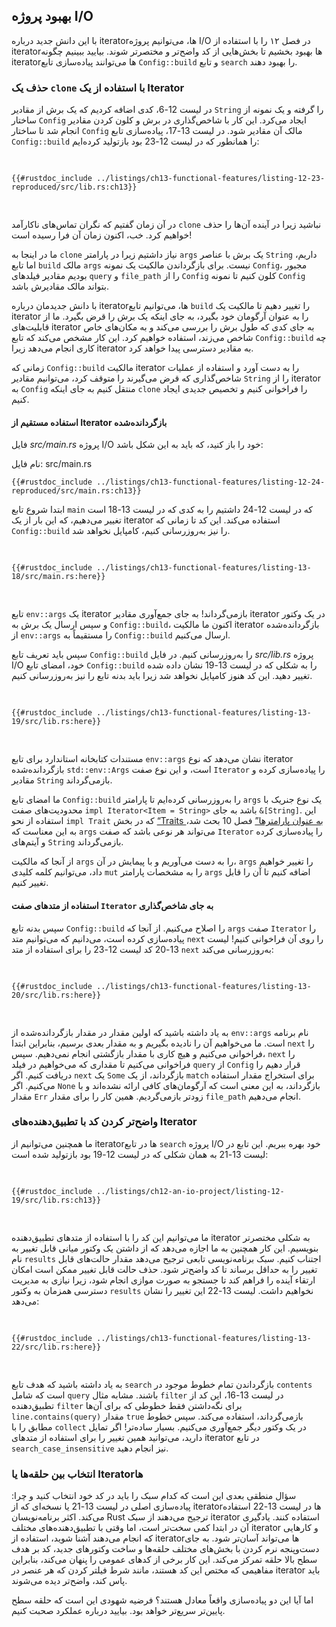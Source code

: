 ## بهبود پروژه I/O

با این دانش جدید درباره iteratorها، می‌توانیم پروژه I/O در فصل ۱۲ را با استفاده از iteratorها بهبود بخشیم تا بخش‌هایی از کد واضح‌تر و مختصرتر شوند. بیایید ببینیم چگونه iteratorها می‌توانند پیاده‌سازی تابع `Config::build` و تابع `search` را بهبود دهند.

### حذف یک `clone` با استفاده از یک Iterator

در لیست 12-6، کدی اضافه کردیم که یک برش از مقادیر `String` را گرفته و یک نمونه از ساختار `Config` ایجاد می‌کرد. این کار با شاخص‌گذاری در برش و کلون کردن مقادیر انجام شد تا ساختار `Config` مالک آن مقادیر شود. در لیست 13-17، پیاده‌سازی تابع `Config::build` را همانطور که در لیست 12-23 بود بازتولید کرده‌ایم:

<Listing number="13-17" file-name="src/lib.rs" caption="بازتولید تابع `Config::build` از لیست 12-23">

```rust,ignore
{{#rustdoc_include ../listings/ch13-functional-features/listing-12-23-reproduced/src/lib.rs:ch13}}
```

</Listing>

در آن زمان گفتیم که نگران تماس‌های ناکارآمد `clone` نباشید زیرا در آینده آن‌ها را حذف خواهیم کرد. خب، اکنون زمان آن فرا رسیده است!

ما در اینجا به `clone` نیاز داشتیم زیرا در پارامتر `args` یک برش با عناصر `String` داریم، اما تابع `build` مالک `args` نیست. برای بازگرداندن مالکیت یک نمونه `Config`، مجبور بودیم مقادیر فیلدهای `query` و `file_path` را از `Config` کلون کنیم تا نمونه `Config` بتواند مالک مقادیرش باشد.

با دانش جدیدمان درباره iteratorها، می‌توانیم تابع `build` را تغییر دهیم تا مالکیت یک iterator را به عنوان آرگومان خود بگیرد، به جای اینکه یک برش را قرض بگیرد. ما از قابلیت‌های iterator به جای کدی که طول برش را بررسی می‌کند و به مکان‌های خاص شاخص می‌زند، استفاده خواهیم کرد. این کار مشخص می‌کند که تابع `Config::build` چه کاری انجام می‌دهد زیرا iterator به مقادیر دسترسی پیدا خواهد کرد.

زمانی که `Config::build` مالکیت iterator را به دست آورد و استفاده از عملیات شاخص‌گذاری که قرض می‌گیرند را متوقف کرد، می‌توانیم مقادیر `String` را از iterator به `Config` منتقل کنیم به جای اینکه `clone` را فراخوانی کنیم و تخصیص جدیدی ایجاد کنیم.

#### استفاده مستقیم از Iterator بازگردانده‌شده

فایل _src/main.rs_ پروژه I/O خود را باز کنید، که باید به این شکل باشد:

<span class="filename">نام فایل: src/main.rs</span>

```rust,ignore
{{#rustdoc_include ../listings/ch13-functional-features/listing-12-24-reproduced/src/main.rs:ch13}}
```

ابتدا شروع تابع `main` که در لیست 12-24 داشتیم را به کدی که در لیست 13-18 است تغییر می‌دهیم، که این بار از یک iterator استفاده می‌کند. این کد تا زمانی که `Config::build` را نیز به‌روزرسانی کنیم، کامپایل نخواهد شد.

<Listing number="13-18" file-name="src/main.rs" caption="ارسال مقدار بازگردانده‌شده توسط `env::args` به `Config::build`">

```rust,ignore,does_not_compile
{{#rustdoc_include ../listings/ch13-functional-features/listing-13-18/src/main.rs:here}}
```

</Listing>

تابع `env::args` یک iterator بازمی‌گرداند! به جای جمع‌آوری مقادیر iterator در یک وکتور و سپس ارسال یک برش به `Config::build`، اکنون ما مالکیت iterator بازگردانده‌شده از `env::args` را مستقیماً به `Config::build` ارسال می‌کنیم.

سپس باید تعریف تابع `Config::build` را به‌روزرسانی کنیم. در فایل _src/lib.rs_ پروژه I/O خود، امضای تابع `Config::build` را به شکلی که در لیست 13-19 نشان داده شده تغییر دهید. این کد هنوز کامپایل نخواهد شد زیرا باید بدنه تابع را نیز به‌روزرسانی کنیم.

<Listing number="13-19" file-name="src/lib.rs" caption="به‌روزرسانی امضای `Config::build` برای انتظار یک iterator">

```rust,ignore,does_not_compile
{{#rustdoc_include ../listings/ch13-functional-features/listing-13-19/src/lib.rs:here}}
```

</Listing>

مستندات کتابخانه استاندارد برای تابع `env::args` نشان می‌دهد که نوع iterator بازگردانده‌شده `std::env::Args` است، و این نوع صفت `Iterator` را پیاده‌سازی کرده و مقادیر `String` بازمی‌گرداند.

ما امضای تابع `Config::build` را به‌روزرسانی کرده‌ایم تا پارامتر `args` یک نوع جنریک با محدودیت‌های صفت `impl Iterator<Item = String>` باشد به جای `&[String]`. این استفاده از نحو `impl Trait` که در بخش [“Traits به عنوان پارامترها”][impl-trait]<!-- ignore --> فصل 10 بحث شد، به این معناست که `args` می‌تواند هر نوعی باشد که صفت `Iterator` را پیاده‌سازی کرده و آیتم‌های `String` بازمی‌گرداند.

از آنجا که مالکیت `args` را به دست می‌آوریم و با پیمایش در آن، `args` را تغییر خواهیم داد، می‌توانیم کلمه کلیدی `mut` را به مشخصات پارامتر `args` اضافه کنیم تا آن را قابل تغییر کنیم.

#### استفاده از متدهای صفت `Iterator` به جای شاخص‌گذاری

سپس بدنه تابع `Config::build` را اصلاح می‌کنیم. از آنجا که `args` صفت `Iterator` را پیاده‌سازی کرده است، می‌دانیم که می‌توانیم متد `next` را روی آن فراخوانی کنیم! لیست 13-20 کد لیست 12-23 را برای استفاده از متد `next` به‌روزرسانی می‌کند:

<Listing number="13-20" file-name="src/lib.rs" caption="تغییر بدنه `Config::build` برای استفاده از متدهای iterator">

```rust,noplayground
{{#rustdoc_include ../listings/ch13-functional-features/listing-13-20/src/lib.rs:here}}
```

</Listing>

به یاد داشته باشید که اولین مقدار در مقدار بازگردانده‌شده از `env::args` نام برنامه است. ما می‌خواهیم آن را نادیده بگیریم و به مقدار بعدی برسیم، بنابراین ابتدا `next` را فراخوانی می‌کنیم و هیچ کاری با مقدار بازگشتی انجام نمی‌دهیم. سپس، `next` را فراخوانی می‌کنیم تا مقداری که می‌خواهیم در فیلد `query` از `Config` قرار دهیم را دریافت کنیم. اگر `next` یک `Some` بازگرداند، از یک `match` برای استخراج مقدار استفاده می‌کنیم. اگر `None` بازگرداند، به این معنی است که آرگومان‌های کافی ارائه نشده‌اند و با مقدار `Err` زودتر بازمی‌گردیم. همین کار را برای مقدار `file_path` انجام می‌دهیم.

### واضح‌تر کردن کد با تطبیق‌دهنده‌های Iterator

ما همچنین می‌توانیم از iteratorها در تابع `search` پروژه I/O خود بهره ببریم. این تابع در لیست 13-21 به همان شکلی که در لیست 12-19 بود بازتولید شده است:

<Listing number="13-21" file-name="src/lib.rs" caption="پیاده‌سازی تابع `search` از لیست 12-19">

```rust,ignore
{{#rustdoc_include ../listings/ch12-an-io-project/listing-12-19/src/lib.rs:ch13}}
```

</Listing>

ما می‌توانیم این کد را با استفاده از متدهای تطبیق‌دهنده iterator به شکلی مختصرتر بنویسیم. این کار همچنین به ما اجازه می‌دهد که از داشتن یک وکتور میانی قابل تغییر به نام `results` اجتناب کنیم. سبک برنامه‌نویسی تابعی ترجیح می‌دهد مقدار حالت‌های قابل تغییر را به حداقل برساند تا کد واضح‌تر شود. حذف حالت قابل تغییر ممکن است امکان ارتقاء آینده را فراهم کند تا جستجو به صورت موازی انجام شود، زیرا نیازی به مدیریت دسترسی همزمان به وکتور `results` نخواهیم داشت. لیست 13-22 این تغییر را نشان می‌دهد:

<Listing number="13-22" file-name="src/lib.rs" caption="استفاده از متدهای تطبیق‌دهنده iterator در پیاده‌سازی تابع `search`">

```rust,ignore
{{#rustdoc_include ../listings/ch13-functional-features/listing-13-22/src/lib.rs:here}}
```

</Listing>

به یاد داشته باشید که هدف تابع `search` بازگرداندن تمام خطوط موجود در `contents` است که شامل `query` باشند. مشابه مثال `filter` در لیست 13-16، این کد از تطبیق‌دهنده `filter` برای نگه‌داشتن فقط خطوطی که برای آن‌ها `line.contains(query)` مقدار `true` بازمی‌گرداند، استفاده می‌کند. سپس خطوط مطابق را با `collect` در یک وکتور دیگر جمع‌آوری می‌کنیم. بسیار ساده‌تر! اگر تمایل دارید، می‌توانید همین تغییر را برای استفاده از متدهای iterator در تابع `search_case_insensitive` نیز انجام دهید.

### انتخاب بین حلقه‌ها یا Iteratorها

سؤال منطقی بعدی این است که کدام سبک را باید در کد خود انتخاب کنید و چرا: پیاده‌سازی اصلی در لیست 13-21 یا نسخه‌ای که از iteratorها در لیست 13-22 استفاده می‌کند. اکثر برنامه‌نویسان Rust ترجیح می‌دهند از سبک iterator استفاده کنند. یادگیری آن در ابتدا کمی سخت‌تر است، اما وقتی با تطبیق‌دهنده‌های مختلف iterator و کارهایی که انجام می‌دهند آشنا شوید، استفاده از iteratorها می‌تواند آسان‌تر شود. به جای دست‌و‌پنجه نرم کردن با بخش‌های مختلف حلقه‌ها و ساخت وکتورهای جدید، کد بر هدف سطح بالا حلقه تمرکز می‌کند. این کار برخی از کدهای عمومی را پنهان می‌کند، بنابراین مفاهیمی که مختص این کد هستند، مانند شرط فیلتر کردن که هر عنصر در iterator باید پاس کند، واضح‌تر دیده می‌شوند.

اما آیا این دو پیاده‌سازی واقعاً معادل هستند؟ فرضیه شهودی این است که حلقه سطح پایین‌تر سریع‌تر خواهد بود. بیایید درباره عملکرد صحبت کنیم.

[impl-trait]: ch10-02-traits.html#traits-as-parameters
